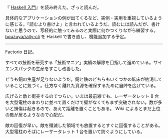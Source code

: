 『 [Haskell 入門](https://www.amazon.co.jpdp/B075WSB6D8/)』を読み終えた。ざっと読んだ。

具体的なアプリケーションの例が出てくるなど、実例・実用を重視しているように感じる。「読むより書けよ」と言われているようだ。読むには読んだが、書けないと思うので、写経的に触ってみるのと実際に何かつくりながら練習する。 [bouzuya/rally-cli][] を Haskell で書き直し、機能追加する予定。

-----

Factorio 日記。

すべての技術を研究する「技術マニア」実績の解除を目指して進めている。サイエンスパックの生産をすこし改善した。

どうも銅の生産が足りないようだ。銅と鉄のどちらもいくつかの鉱床が枯渇していることに気づく。仕方なく離れた資源を確保するために自陣を広げている。

広げると敵と衝突するのでつらい。いまは最前線でも、レーザータレット 8 台を大型電柱のまわりに並べて置くだけで壁がなくてもまず突破されない。数が多いと損傷は起きるので、あえて距離を置くこともある。 Wiki によるとまだ上位の敵が居るようなので心配だ。

敵の回復が早い。敵を殲滅した領域でも放置するとすぐに回復することがある。大型電柱のそばにレーザータレット 1 台を置いて防ぐようにしている。

[bouzuya/rally-cli]: https://github.com/bouzuya/rally-cli
